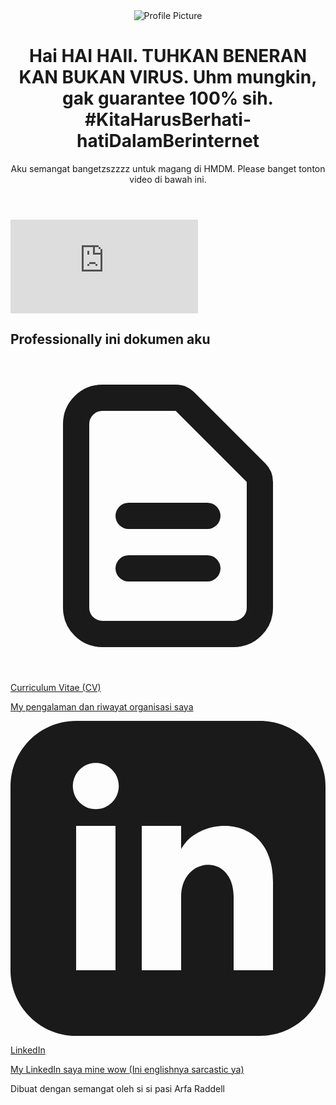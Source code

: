 <html lang="en">

<head>
    <title>PLEASE TERIMA GUE</title>
    <meta charset="UTF-8">
    <meta name="viewport" content="width=device-width, initial-scale=1.0">
    <!-- Tailwind CSS for styling -->
    <script src="https://cdn.tailwindcss.com"></script>
    <!-- Google Fonts: Inter -->
    <link rel="preconnect" href="https://fonts.googleapis.com">
    <link rel="preconnect" href="https://fonts.gstatic.com" crossorigin>
    <link href="https://fonts.googleapis.com/css2?family=Inter:wght@400;500;600;700&display=swap" rel="stylesheet">
    <style>
        /* Custom styles to apply the Inter font */
        body {
            font-family: 'Inter', sans-serif;
        }
    </style>
</head>

<body class="bg-gray-100 text-gray-800">
    <div class="container mx-auto max-w-2xl p-4 sm:p-6 md:p-8">
        <header class="text-center mb-8">
            <img src="https://imgur.com/2pqOCtY" alt="Profile Picture" class="w-24 h-24 rounded-full mx-auto mb-4 border-4 border-white shadow-lg">
            <h1 class="text-3xl font-bold text-grey-900">Hai HAI HAII. TUHKAN BENERAN KAN BUKAN VIRUS. Uhm mungkin, gak guarantee 100% sih. #KitaHarusBerhati-hatiDalamBerinternet</h1>
            <p class="text-md text-gray-600 mt-1">Aku semangat bangetzszzzz untuk magang di HMDM. Please banget tonton video di bawah ini.</p>
        </header>
        <div class="mb-8 rounded-lg overflow-hidden shadow-2xl">
            <!-- IMPORTANT: Replace this with your actual YouTube video embed URL -->
            <iframe src="https://www.youtube.com/embed/dQw4w9WgXcQ" frameborder="0" allow="accelerometer; autoplay; clipboard-write; encrypted-media; gyroscope; picture-in-picture" allowfullscreen class="w-full h-80">
            </iframe>
        </div>
        <main>
            <h2 class="text-center text-xl font-semibold mb-6 text-gray-700">Professionally ini dokumen aku</h2>
            <div class="space-y-4">
                <a href="https://drive.google.com/file/d/1CHBKd8uWsC8jEV9Z2o7qiuiPMtnD35hW/view?usp=sharing" target="_blank" class="block bg-white p-4 rounded-lg shadow-md hover:shadow-xl hover:bg-blue-50 transition-all duration-300 ease-in-out transform hover:-translate-y-1">
                    <div class="flex items-center">
                        <div class="flex-shrink-0">
                            <!-- Icon Placeholder -->
                            <svg class="w-6 h-6 text-blue-600" fill="none" stroke="currentColor" viewBox="0 0 24 24" xmlns="http://www.w3.org/2000/svg">
                                <path stroke-linecap="round" stroke-linejoin="round" stroke-width="2" d="M9 12h6m-6 4h6m2 5H7a2 2 0 01-2-2V5a2 2 0 012-2h5.586a1 1 0 01.707.293l5.414 5.414a1 1 0 01.293.707V19a2 2 0 01-2 2z"></path>
                            </svg>
                        </div>
                        <div class="ml-4">
                            <p class="font-semibold text-lg">Curriculum Vitae (CV)</p>
                            <p class="text-sm text-gray-500">My pengalaman dan riwayat organisasi saya</p>
                        </div>
                    </div>
                </a>
                <a href="https://www.linkedin.com/in/arfaraddell/" target="_blank" class="block bg-white p-4 rounded-lg shadow-md hover:shadow-xl hover:bg-blue-50 transition-all duration-300 ease-in-out transform hover:-translate-y-1">
                    <div class="flex items-center">
                        <div class="flex-shrink-0">
                            <!-- Icon Placeholder -->
                            <svg class="w-6 h-6 text-blue-600" fill="currentColor" viewBox="0 0 24 24" xmlns="http://www.w3.org/2000/svg">
                                <path d="M19 0h-14c-2.761 0-5 2.239-5 5v14c0 2.761 2.239 5 5 5h14c2.762 0 5-2.239 5-5v-14c0-2.761-2.238-5-5-5zm-11 19h-3v-11h3v11zm-1.5-12.268c-.966 0-1.75-.79-1.75-1.764s.784-1.764 1.75-1.764 1.75.79 1.75 1.764-.783 1.764-1.75 1.764zm13.5 12.268h-3v-5.604c0-3.368-4-3.113-4 0v5.604h-3v-11h3v1.765c1.396-2.586 7-2.777 7 2.476v6.759z"></path>
                            </svg>
                        </div>
                        <div class="ml-4">
                            <p class="font-semibold text-lg">LinkedIn</p>
                            <p class="text-sm text-gray-500">My LinkedIn saya mine wow (Ini englishnya sarcastic ya)</p>
                        </div>
                    </div>
                </a>
            </div>
        </main>
        <!-- Footer -->
        <footer class="text-center mt-12">
            <p class="text-gray-500 text-sm">Dibuat dengan semangat oleh si si pasi Arfa Raddell</p>
        </footer>
    </div>

</body>
</html>

